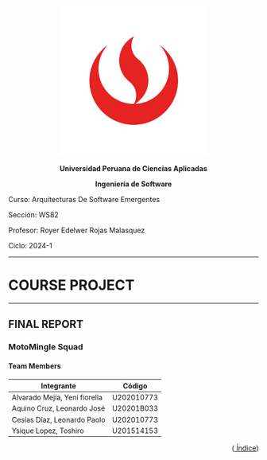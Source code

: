 <div align="center">
    <img src="./Resources/images/UPC.png" alt="UPC logo">

**Universidad Peruana de Ciencias Aplicadas**

**Ingeniería de Software**

</div>

Curso: Arquitecturas De Software Emergentes

Sección: WS82

Profesor: Royer Edelwer Rojas Malasquez

Ciclo: 2024-1

---

# COURSE PROJECT

---

## FINAL REPORT

### MotoMingle Squad

#### Team Members

| Integrante                               | Código     |
| ---------------------------------------- | ---------- |
| Alvarado Mejía, Yeni fiorella            | U202010773 |
| Aquino Cruz, Leonardo José               | U20201B033 |
| Cesías Díaz, Leonardo Paolo              | U202010773 |
| Ysique Lopez, Toshiro                    | U201514153 |

<div align="right"><Abril 2024></div>
<p align="right">
(<a href="https://github.com/MotoMingle-Squad-A-de-Software-Em/upc-pre-202401-si728-ws82-MotoMingle-Squad-report/blob/develop/%C3%8Dndice.md"> Índice</a>)
</p>
